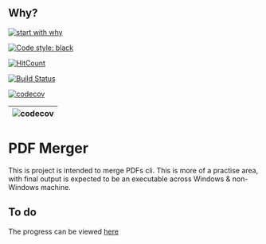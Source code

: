 ## Why?

[![start with why](https://img.shields.io/badge/start%20with-why%3F-brightgreen.svg?style=flat)](https://dheepakg.github.io/side-project/2019/05/29/side-project-1.html)

[![Code style: black](https://img.shields.io/badge/code%20style-black-000000.svg)](https://github.com/psf/black)

[![HitCount](http://hits.dwyl.com/dheepakg/pdfMerge/Project1.svg)](http://hits.dwyl.com/dheepakg/pdfMerge/Project1)

[![Build Status](https://travis-ci.org/dheepakg/pdfmerge.svg?branch=master)](https://travis-ci.org/dheepakg/pdfmerge)

[![codecov](https://codecov.io/gh/dheepakg/pdfmerge/branch/master/graph/badge.svg)](https://codecov.io/gh/dheepakg/pdfmerge)

| ![codecov](https://codecov.io/gh/dheepakg/pdfmerge/branch/master/graph/badge.svg) |
| --------------------------------------------------------------------------------- |


# PDF Merger

This is project is intended to merge PDFs cli. This is more of a practise area, with final output is expected to be an executable across Windows & non-Windows machine.

## To do

The progress can be viewed [here](https://github.com/dheepakg/pdfmerge/projects/1)
